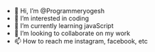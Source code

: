 - 👋 Hi, I’m @Programmeryogesh
- 👀 I’m interested in coding
- 🌱 I’m currently learning javaScript
- 💞️ I’m looking to collaborate on my work
- 📫 How to reach me instagram, facebook, etc

<!---
Programmeryogesh/Programmeryogesh is a ✨ special ✨ repository because its `README.md` (this file) appears on your GitHub profile.
You can click the Preview link to take a look at your changes.
--->
